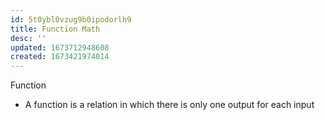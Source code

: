 ```yaml
---
id: 5t0ybl0vzug9b0ipodorlh9
title: Function Math
desc: ''
updated: 1673712948608
created: 1673421974014
---
```


Function

-   A function is a relation in which there is only one output for each input 
